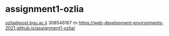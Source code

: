 # assignment1-ozlia
ozlia@post.bgu.ac.il
308546167 תז
https://web-development-environments-2021.github.io/assignment1-ozlia/
